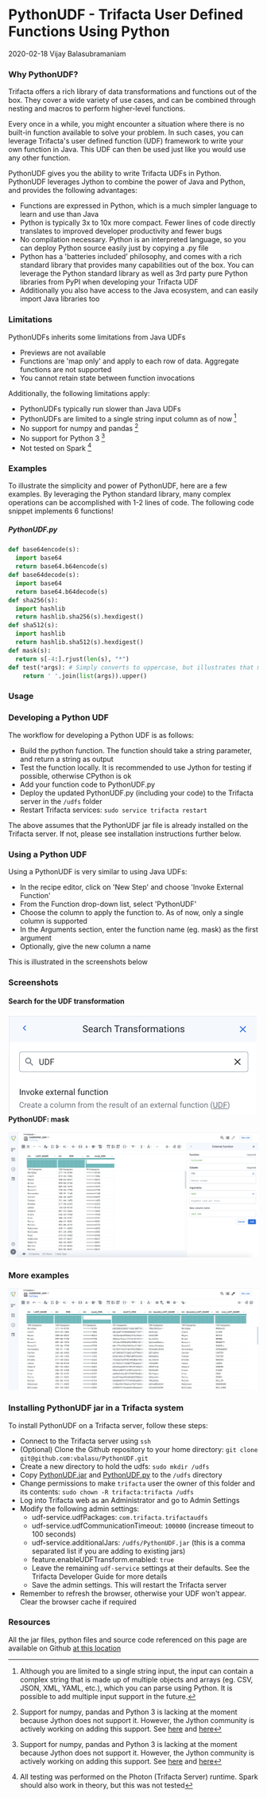 # PythonUDF - Trifacta User Defined Functions Using Python

2020-02-18 Vijay Balasubramaniam

### Why PythonUDF?

Trifacta offers a rich library of data transformations and functions out of the box. They cover a wide variety of use cases, and can be combined through nesting and macros to perform higher-level functions.

Every once in a while, you might encounter a situation where there is no built-in function available to solve your problem. In such cases, you can leverage Trifacta's user defined function (UDF) framework to write your own function in Java. This UDF can then be used just like you would use any other function.

PythonUDF gives you the ability to write Trifacta UDFs in Python. PythonUDF leverages Jython to combine the power of Java and Python, and provides the following advantages:

- Functions are expressed in Python, which is a much simpler language to learn and use than Java
- Python is typically 3x to 10x more compact. Fewer lines of code directly translates to improved developer productivity and fewer bugs
- No compilation necessary. Python is an interpreted language, so you can deploy Python source easily just by copying a .py file
- Python has a 'batteries included' philosophy, and comes with a rich standard library that provides many capabilities out of the box. You can leverage the Python standard library as well as 3rd party pure Python libraries from PyPI when developing your Trifacta UDF
- Additionally you also have access to the Java ecosystem, and can easily import Java libraries too

### Limitations

PythonUDFs inherits some limitations from Java UDFs

- Previews are not available
- Functions are 'map only' and apply to each row of data. Aggregate functions are not supported
- You cannot retain state between function invocations

Additionally, the following limitations apply:

- PythonUDFs typically run slower than Java UDFs
- PythonUDFs are limited to a single string input column as of now [^1]
- No support for numpy and pandas [^2]
- No support for Python 3 [^2]
- Not tested on Spark [^3]

[^1]: Although you are limited to a single string input, the input can contain a complex string that is made up of multiple objects and arrays (eg. CSV, JSON, XML, YAML, etc.), which you can parse using Python. It is possible to add multiple input support in the future.

[^2]: Support for numpy, pandas and Python 3 is lacking at the moment because Jython does not support it. However, the Jython community is actively working on adding this support. See [here](https://stackoverflow.com/questions/36213908/how-can-i-import-pandas-with-jython) and [here](https://stackoverflow.com/questions/2351008/when-will-jython-support-python-3)

[^3]: All testing was performed on the Photon (Trifacta Server) runtime. Spark should also work in theory, but this was not tested

### Examples

To illustrate the simplicity and power of PythonUDF, here are a few examples. By leveraging the Python standard library, many complex operations can be accomplished with 1-2 lines of code. The following code snippet implements 6 functions!

##### PythonUDF.py
```python
def base64encode(s):
  import base64
  return base64.b64encode(s)
def base64decode(s):
  import base64
  return base64.b64decode(s)
def sha256(s):
  import hashlib
  return hashlib.sha256(s).hexdigest()
def sha512(s):
  import hashlib
  return hashlib.sha512(s).hexdigest()
def mask(s):
  return s[-4:].rjust(len(s), "*")
def test(*args): # Simply converts to uppercase, but illustrates that multiple string arguments are possible
    return ' '.join(list(args)).upper()
```

### Usage

### Developing a Python UDF

The workflow for developing a Python UDF is as follows:

- Build the python function. The function should take a string parameter, and return a string as output
- Test the function locally. It is recommended to use Jython for testing if possible, otherwise CPython is ok
- Add your function code to PythonUDF.py
- Deploy the updated PythonUDF.py (including your code) to the Trifacta server in the `/udfs` folder
- Restart Trifacta services: `sudo service trifacta restart`

The above assumes that the PythonUDF jar file is already installed on the Trifacta server. If not, please see installation instructions further below.

### Using a Python UDF

Using a PythonUDF is very similar to using Java UDFs:

- In the recipe editor, click on 'New Step' and choose 'Invoke External Function'
- From the Function drop-down list, select 'PythonUDF'
- Choose the column to apply the function to. As of now, only a single column is supported
- In the Arguments section, enter the function name (eg. mask) as the first argument
- Optionally, give the new column a name

This is illustrated in the screenshots below


### Screenshots

#### Search for the UDF transformation

<img src="https://github.com/vbalasu/PythonUDF/raw/master/media/pythonudf_choose.png" width=500px align="left" />
<br>

#### PythonUDF: mask

![mask](https://github.com/vbalasu/PythonUDF/raw/master/media/pythonudf_mask.png)

### More examples

![More examples](https://github.com/vbalasu/PythonUDF/raw/master/media/pythonudf_examples.png)

### Installing PythonUDF jar in a Trifacta system

To install PythonUDF on a Trifacta server, follow these steps:

- Connect to the Trifacta server using `ssh`
- (Optional) Clone the Github repository to your home directory: `git clone git@github.com:vbalasu/PythonUDF.git`
- Create a new directory to hold the udfs: `sudo mkdir /udfs`
- Copy [PythonUDF.jar](https://github.com/vbalasu/PythonUDF/raw/master/PythonUDF.jar) and [PythonUDF.py](https://github.com/vbalasu/PythonUDF/raw/master/PythonUDF.py) to the `/udfs` directory
- Change permissions to make `trifacta` user the owner of this folder and its contents: `sudo chown -R trifacta:trifacta /udfs`
- Log into Trifacta web as an Administrator and go to Admin Settings
- Modify the following admin settings:
  - udf-service.udfPackages: `com.trifacta.trifactaudfs`
  - udf-service.udfCommunicationTimeout: `100000` (increase timeout to 100 seconds)
  - udf-service.additionalJars: `/udfs/PythonUDF.jar` (this is a comma separated list if you are adding to existing jars)
  - feature.enableUDFTransform.enabled: `true`
  - Leave the remaining `udf-service` settings at their defaults. See the Trifacta Developer Guide for more details
  - Save the admin settings. This will restart the Trifacta server
- Remember to refresh the browser, otherwise your UDF won't appear. Clear the browser cache if required

### Resources

All the jar files, python files and source code referenced on this page are available on Github [at this location](https://github.com/vbalasu/PythonUDF)


